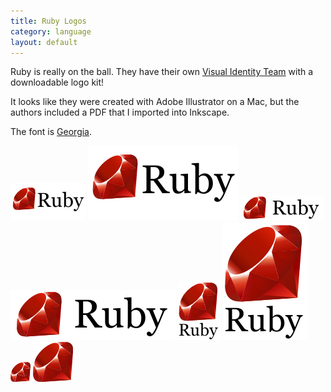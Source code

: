```yaml
---
title: Ruby Logos
category: language
layout: default
---
```


Ruby is really on the ball.  They have their own [Visual Identity Team](http://rubyidentity.org/) with a downloadable logo kit!

It looks like they were created with Adobe Illustrator on a Mac, but the authors included a PDF that I imported into Inkscape.

The font is [Georgia](http://www.myfonts.com/fonts/ascender/georgia/regular/?refby=hackerlogos).

![120x60 ruby logo](ruby-120x60.png) ![120x60 ruby logo](ruby-ar21.svg)
![horizontal ruby logo](ruby-horizontal.png) ![horizontal ruby logo](ruby-horizontal.svg)
![vertical ruby logo](ruby-vertical.png) ![vertical ruby logo](ruby-vertical.svg)
![ruby icon](ruby-32.png) ![ruby icon](ruby-icon.svg)



